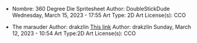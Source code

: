 
* Nombre: 360 Degree Die Spritesheet
Author: DoubleStickDude
Wednesday, March 15, 2023 - 17:55
Art Type: 2D Art
License(s): CCO


* The marauder
Author: drakzlin [This link]([http://example.net/](https://opengameart.org/content/the-marauder)) Author: drakzlin
Sunday, March 12, 2023 - 10:54
Art Type:2D Art
License(s): CCO
